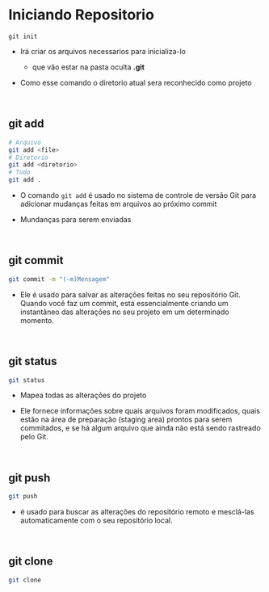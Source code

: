 # Iniciando Repositorio

```git
git init
```

* Irá criar os arquivos necessarios para inicializa-lo
  
  * que vão estar na pasta oculta **.git** 

* Como esse comando o diretorio atual sera reconhecido como projeto

&nbsp;

## git add

```bash
# Arquivo 
git add <file>
# Diretorio
git add <diretorio> 
# Tudo
git add . 
```

* O comando `git add` é usado no sistema de controle de versão Git para adicionar mudanças feitas em arquivos ao próximo commit

* Mundanças para serem enviadas

&nbsp;

## git commit

```bash
git commit -m "(-m)Mensagem"
```

* Ele é usado para salvar as alterações feitas no seu repositório Git. Quando você faz um commit, está essencialmente criando um instantâneo das alterações no seu projeto em um determinado momento.

&nbsp;

## git status

```bash
git status
```

* Mapea todas as alterações do projeto

* Ele fornece informações sobre quais arquivos foram modificados, quais estão na área de preparação (staging area) prontos para serem commitados, e se há algum arquivo que ainda não está sendo rastreado pelo Git.

&nbsp;

## git push

```bash
git push
```

* é usado para buscar as alterações do repositório remoto e mesclá-las automaticamente com o seu repositório local.

&nbsp;

## git clone

```bash
git clone
```
